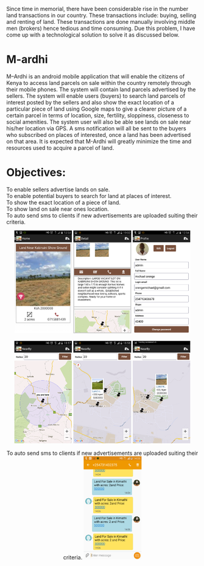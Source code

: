 Since time in memorial, there have been considerable rise in the number land transactions in our country. These transactions include: buying, selling and renting of land. These transactions are done manually involving middle men (brokers) hence tedious and time consuming. Due this problem, I have come up with a technological solution to solve it as discussed below.
# M-ardhi
M–Ardhi is an android mobile application that will enable the citizens of Kenya to access land parcels on sale within the country remotely through their mobile phones. The system will contain land parcels advertised by the sellers.
The system will enable users (buyers) to search land parcels of interest posted by the sellers and also show the exact location of a particular piece of land using Google maps to give a clearer picture of a certain parcel in terms of location, size, fertility, sloppiness, closeness to social amenities. The system user will also be able see lands on sale near his/her location via GPS. A sms notification will all be sent to the buyers who subscribed on places of interested, once a land has been advertised on that area. 
It is expected that M-Ardhi will greatly minimize the time and resources used to acquire a parcel of land.

# Objectives:
To enable sellers advertise lands on sale.<br>
To enable potential buyers to search for land at places of interest.<br>
To show the exact location of a piece of land. <br>
To show land on sale near ones location.<br>
To auto send sms to clients if new advertisements are uploaded suiting their criteria.<br>


<p align="center">
<img src="/Screenshots/Screenshot1.png" width="30%">
<img src="/Screenshots/Screenshot2.png" width="30%">
<img src="/Screenshots/Screenshot3.png" width="30%">
<br>
<br>
<img src="/Screenshots/Screenshot4.png" width="30%">
<img src="/Screenshots/Screenshot5.png" width="30%">
<img src="/Screenshots/Screenshot6.png" width="30%">
</p>
<p align="center">
To auto send sms to clients if new advertisements are uploaded suiting their criteria.
<img src="/Screenshots/SMS.png" width="30%">
</p>
